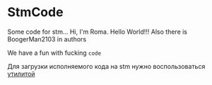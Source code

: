 # StmCode
Some code for stm...
Hi, I'm Roma.
Hello World!!!
Also there is BoogerMan2103 in authors

We have a fun with fucking ```code```

Для загрузки исполняемого кода на stm нужно воспользоваться [утилитой](https://my.st.com/content/my_st_com/en/products/development-tools/software-development-tools/stm32-software-development-tools/stm32-programmers/flasher-stm32.license=1553084429768.product=FLASHER-STM32.version=2.8.0.html)

